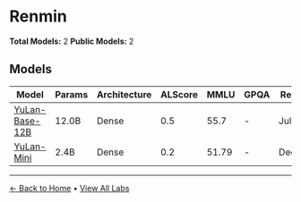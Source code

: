 # Renmin

**Total Models:** 2
**Public Models:** 2

## Models

| Model | Params | Architecture | ALScore | MMLU | GPQA | Released | Status |
|-------|--------|--------------|---------|------|------|----------|--------|
| [YuLan-Base-12B](../models/renmin/yulan-base-12b.md) | 12.0B | Dense | 0.5 | 55.7 | - | Jul/2024 | 🟢 |
| [YuLan-Mini](../models/renmin/yulan-mini.md) | 2.4B | Dense | 0.2 | 51.79 | - | Dec/2024 | 🟢 |

---

[← Back to Home](../README.md) • [View All Labs](../labs/)
